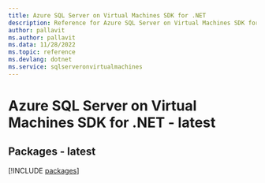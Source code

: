 ```yaml
---
title: Azure SQL Server on Virtual Machines SDK for .NET
description: Reference for Azure SQL Server on Virtual Machines SDK for .NET
author: pallavit
ms.author: pallavit
ms.data: 11/28/2022
ms.topic: reference
ms.devlang: dotnet
ms.service: sqlserveronvirtualmachines
---
```

# Azure SQL Server on Virtual Machines SDK for .NET - latest
## Packages - latest
[!INCLUDE [packages](sql-server-on-virtual-machines-index.md)]